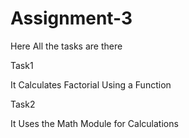 # Assignment-3

Here All the tasks are there

Task1 

  It  Calculates Factorial Using a Function

Task2

 It Uses the Math Module for Calculations
